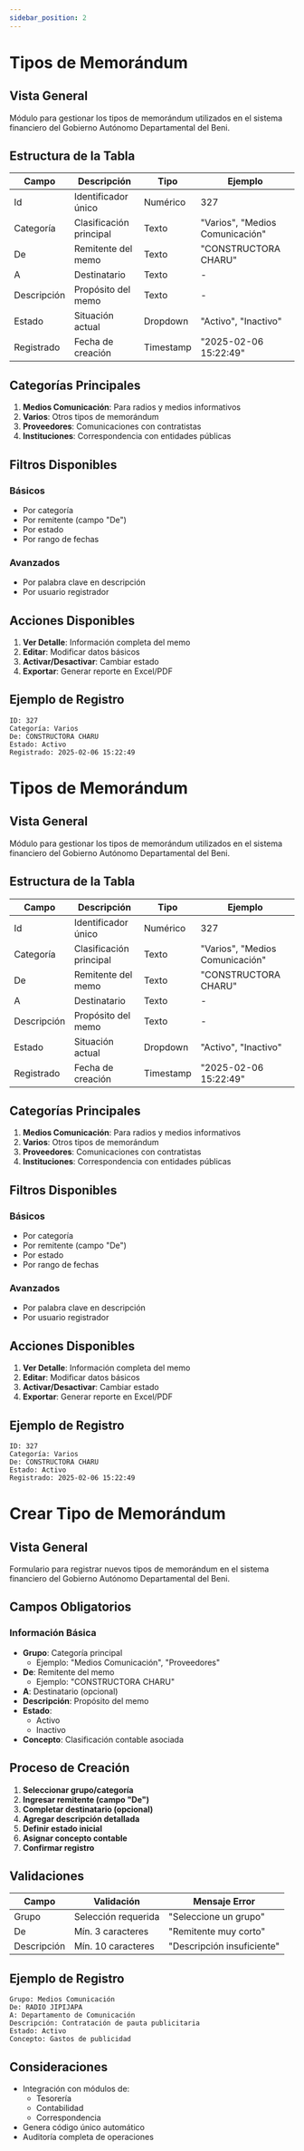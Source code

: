 ```yaml
---
sidebar_position: 2
---
```


# Tipos de Memorándum

## Vista General
Módulo para gestionar los tipos de memorándum utilizados en el sistema financiero del Gobierno Autónomo Departamental del Beni.

## Estructura de la Tabla

| Campo | Descripción | Tipo | Ejemplo |
|-------|-------------|------|---------|
| Id | Identificador único | Numérico | 327 |
| Categoría | Clasificación principal | Texto | "Varios", "Medios Comunicación" |
| De | Remitente del memo | Texto | "CONSTRUCTORA CHARU" |
| A | Destinatario | Texto | - |
| Descripción | Propósito del memo | Texto | - |
| Estado | Situación actual | Dropdown | "Activo", "Inactivo" |
| Registrado | Fecha de creación | Timestamp | "2025-02-06 15:22:49" |

## Categorías Principales

1. **Medios Comunicación**: Para radios y medios informativos
2. **Varios**: Otros tipos de memorándum
3. **Proveedores**: Comunicaciones con contratistas
4. **Instituciones**: Correspondencia con entidades públicas

## Filtros Disponibles

### Básicos
- Por categoría
- Por remitente (campo "De")
- Por estado
- Por rango de fechas

### Avanzados
- Por palabra clave en descripción
- Por usuario registrador

## Acciones Disponibles

1. **Ver Detalle**: Información completa del memo
2. **Editar**: Modificar datos básicos
3. **Activar/Desactivar**: Cambiar estado
4. **Exportar**: Generar reporte en Excel/PDF

## Ejemplo de Registro
```plaintext
ID: 327
Categoría: Varios
De: CONSTRUCTORA CHARU
Estado: Activo
Registrado: 2025-02-06 15:22:49
```

# Tipos de Memorándum

## Vista General
Módulo para gestionar los tipos de memorándum utilizados en el sistema financiero del Gobierno Autónomo Departamental del Beni.

## Estructura de la Tabla

| Campo | Descripción | Tipo | Ejemplo |
|-------|-------------|------|---------|
| Id | Identificador único | Numérico | 327 |
| Categoría | Clasificación principal | Texto | "Varios", "Medios Comunicación" |
| De | Remitente del memo | Texto | "CONSTRUCTORA CHARU" |
| A | Destinatario | Texto | - |
| Descripción | Propósito del memo | Texto | - |
| Estado | Situación actual | Dropdown | "Activo", "Inactivo" |
| Registrado | Fecha de creación | Timestamp | "2025-02-06 15:22:49" |

## Categorías Principales

1. **Medios Comunicación**: Para radios y medios informativos
2. **Varios**: Otros tipos de memorándum
3. **Proveedores**: Comunicaciones con contratistas
4. **Instituciones**: Correspondencia con entidades públicas

## Filtros Disponibles

### Básicos
- Por categoría
- Por remitente (campo "De")
- Por estado
- Por rango de fechas

### Avanzados
- Por palabra clave en descripción
- Por usuario registrador

## Acciones Disponibles

1. **Ver Detalle**: Información completa del memo
2. **Editar**: Modificar datos básicos
3. **Activar/Desactivar**: Cambiar estado
4. **Exportar**: Generar reporte en Excel/PDF

## Ejemplo de Registro
```plaintext
ID: 327
Categoría: Varios
De: CONSTRUCTORA CHARU
Estado: Activo
Registrado: 2025-02-06 15:22:49
```

# Crear Tipo de Memorándum

## Vista General
Formulario para registrar nuevos tipos de memorándum en el sistema financiero del Gobierno Autónomo Departamental del Beni.

## Campos Obligatorios

### Información Básica
- **Grupo**: Categoría principal
  - Ejemplo: "Medios Comunicación", "Proveedores"
- **De**: Remitente del memo
  - Ejemplo: "CONSTRUCTORA CHARU"
- **A**: Destinatario (opcional)
- **Descripción**: Propósito del memo
- **Estado**: 
  - Activo
  - Inactivo
- **Concepto**: Clasificación contable asociada

## Proceso de Creación

1. **Seleccionar grupo/categoría**
2. **Ingresar remitente (campo "De")**
3. **Completar destinatario (opcional)**
4. **Agregar descripción detallada**
5. **Definir estado inicial**
6. **Asignar concepto contable**
7. **Confirmar registro**

## Validaciones
| Campo | Validación | Mensaje Error |
|-------|-----------|--------------|
| Grupo | Selección requerida | "Seleccione un grupo" |
| De | Mín. 3 caracteres | "Remitente muy corto" |
| Descripción | Mín. 10 caracteres | "Descripción insuficiente" |

## Ejemplo de Registro
```plaintext
Grupo: Medios Comunicación
De: RADIO JIPIJAPA
A: Departamento de Comunicación
Descripción: Contratación de pauta publicitaria
Estado: Activo
Concepto: Gastos de publicidad
```

## Consideraciones
- Integración con módulos de:
  - Tesorería
  - Contabilidad
  - Correspondencia
- Genera código único automático
- Auditoría completa de operaciones